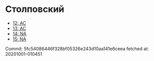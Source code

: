 # Столповский
- [12: AC](12.md)
- [13: AC](13.md)
- [14: NA](14.md)
- [15: NA](15.md)

Commit: 5fc54086446f328bf05326e243d10aa141e6ceea
 fetched at: 20201001-010451
